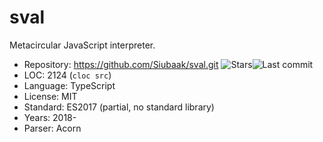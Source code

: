 # sval

Metacircular JavaScript interpreter.

* Repository: https://github.com/Siubaak/sval.git <img src="https://img.shields.io/github/stars/Siubaak/sval?label=&style=flat-square" alt="Stars"><img src="https://img.shields.io/github/last-commit/Siubaak/sval?label=&style=flat-square" alt="Last commit">
* LOC:        2124 (`cloc src`)
* Language:   TypeScript
* License:    MIT
* Standard:   ES2017 (partial, no standard library)
* Years:      2018-
* Parser:     Acorn
